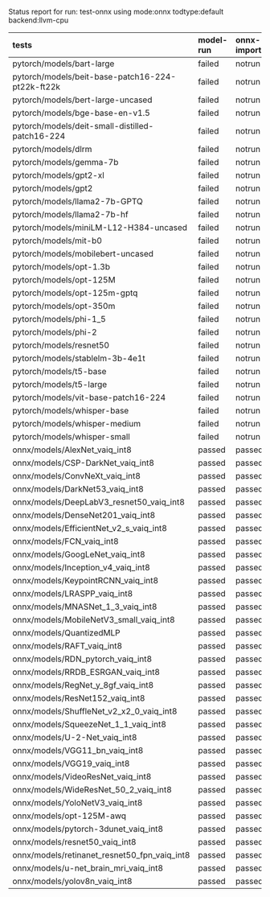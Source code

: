 Status report for run: test-onnx using mode:onnx todtype:default backend:llvm-cpu

| tests                                            | model-run   | onnx-import   | torch-mlir   | iree-compile   | inference   |
|:-------------------------------------------------|:------------|:--------------|:-------------|:---------------|:------------|
| pytorch/models/bart-large                        | failed      | notrun        | notrun       | notrun         | notrun      |
| pytorch/models/beit-base-patch16-224-pt22k-ft22k | failed      | notrun        | notrun       | notrun         | notrun      |
| pytorch/models/bert-large-uncased                | failed      | notrun        | notrun       | notrun         | notrun      |
| pytorch/models/bge-base-en-v1.5                  | failed      | notrun        | notrun       | notrun         | notrun      |
| pytorch/models/deit-small-distilled-patch16-224  | failed      | notrun        | notrun       | notrun         | notrun      |
| pytorch/models/dlrm                              | failed      | notrun        | notrun       | notrun         | notrun      |
| pytorch/models/gemma-7b                          | failed      | notrun        | notrun       | notrun         | notrun      |
| pytorch/models/gpt2-xl                           | failed      | notrun        | notrun       | notrun         | notrun      |
| pytorch/models/gpt2                              | failed      | notrun        | notrun       | notrun         | notrun      |
| pytorch/models/llama2-7b-GPTQ                    | failed      | notrun        | notrun       | notrun         | notrun      |
| pytorch/models/llama2-7b-hf                      | failed      | notrun        | notrun       | notrun         | notrun      |
| pytorch/models/miniLM-L12-H384-uncased           | failed      | notrun        | notrun       | notrun         | notrun      |
| pytorch/models/mit-b0                            | failed      | notrun        | notrun       | notrun         | notrun      |
| pytorch/models/mobilebert-uncased                | failed      | notrun        | notrun       | notrun         | notrun      |
| pytorch/models/opt-1.3b                          | failed      | notrun        | notrun       | notrun         | notrun      |
| pytorch/models/opt-125M                          | failed      | notrun        | notrun       | notrun         | notrun      |
| pytorch/models/opt-125m-gptq                     | failed      | notrun        | notrun       | notrun         | notrun      |
| pytorch/models/opt-350m                          | failed      | notrun        | notrun       | notrun         | notrun      |
| pytorch/models/phi-1_5                           | failed      | notrun        | notrun       | notrun         | notrun      |
| pytorch/models/phi-2                             | failed      | notrun        | notrun       | notrun         | notrun      |
| pytorch/models/resnet50                          | failed      | notrun        | notrun       | notrun         | notrun      |
| pytorch/models/stablelm-3b-4e1t                  | failed      | notrun        | notrun       | notrun         | notrun      |
| pytorch/models/t5-base                           | failed      | notrun        | notrun       | notrun         | notrun      |
| pytorch/models/t5-large                          | failed      | notrun        | notrun       | notrun         | notrun      |
| pytorch/models/vit-base-patch16-224              | failed      | notrun        | notrun       | notrun         | notrun      |
| pytorch/models/whisper-base                      | failed      | notrun        | notrun       | notrun         | notrun      |
| pytorch/models/whisper-medium                    | failed      | notrun        | notrun       | notrun         | notrun      |
| pytorch/models/whisper-small                     | failed      | notrun        | notrun       | notrun         | notrun      |
| onnx/models/AlexNet_vaiq_int8                    | passed      | passed        | notrun       | passed         | failed      |
| onnx/models/CSP-DarkNet_vaiq_int8                | passed      | passed        | notrun       | passed         | failed      |
| onnx/models/ConvNeXt_vaiq_int8                   | passed      | passed        | notrun       | failed         | notrun      |
| onnx/models/DarkNet53_vaiq_int8                  | passed      | passed        | notrun       | passed         | failed      |
| onnx/models/DeepLabV3_resnet50_vaiq_int8         | passed      | passed        | notrun       | passed         | failed      |
| onnx/models/DenseNet201_vaiq_int8                | passed      | passed        | notrun       | passed         | failed      |
| onnx/models/EfficientNet_v2_s_vaiq_int8          | passed      | passed        | notrun       | passed         | failed      |
| onnx/models/FCN_vaiq_int8                        | passed      | passed        | notrun       | passed         | failed      |
| onnx/models/GoogLeNet_vaiq_int8                  | passed      | passed        | notrun       | passed         | failed      |
| onnx/models/Inception_v4_vaiq_int8               | passed      | passed        | notrun       | passed         | failed      |
| onnx/models/KeypointRCNN_vaiq_int8               | passed      | passed        | notrun       | failed         | notrun      |
| onnx/models/LRASPP_vaiq_int8                     | passed      | passed        | notrun       | passed         | failed      |
| onnx/models/MNASNet_1_3_vaiq_int8                | passed      | passed        | notrun       | passed         | failed      |
| onnx/models/MobileNetV3_small_vaiq_int8          | passed      | passed        | notrun       | passed         | failed      |
| onnx/models/QuantizedMLP                         | passed      | passed        | notrun       | passed         | failed      |
| onnx/models/RAFT_vaiq_int8                       | passed      | passed        | notrun       | failed         | notrun      |
| onnx/models/RDN_pytorch_vaiq_int8                | passed      | passed        | notrun       | passed         | failed      |
| onnx/models/RRDB_ESRGAN_vaiq_int8                | passed      | passed        | notrun       | passed         | failed      |
| onnx/models/RegNet_y_8gf_vaiq_int8               | passed      | passed        | notrun       | passed         | failed      |
| onnx/models/ResNet152_vaiq_int8                  | passed      | passed        | notrun       | passed         | failed      |
| onnx/models/ShuffleNet_v2_x2_0_vaiq_int8         | passed      | passed        | notrun       | passed         | failed      |
| onnx/models/SqueezeNet_1_1_vaiq_int8             | passed      | passed        | notrun       | passed         | failed      |
| onnx/models/U-2-Net_vaiq_int8                    | passed      | passed        | notrun       | failed         | notrun      |
| onnx/models/VGG11_bn_vaiq_int8                   | passed      | passed        | notrun       | passed         | failed      |
| onnx/models/VGG19_vaiq_int8                      | passed      | passed        | notrun       | passed         | failed      |
| onnx/models/VideoResNet_vaiq_int8                | passed      | passed        | notrun       | passed         | failed      |
| onnx/models/WideResNet_50_2_vaiq_int8            | passed      | passed        | notrun       | passed         | failed      |
| onnx/models/YoloNetV3_vaiq_int8                  | passed      | passed        | notrun       | passed         | failed      |
| onnx/models/opt-125M-awq                         | passed      | passed        | notrun       | failed         | notrun      |
| onnx/models/pytorch-3dunet_vaiq_int8             | passed      | passed        | notrun       | passed         | failed      |
| onnx/models/resnet50_vaiq_int8                   | passed      | passed        | notrun       | passed         | failed      |
| onnx/models/retinanet_resnet50_fpn_vaiq_int8     | passed      | passed        | notrun       | failed         | notrun      |
| onnx/models/u-net_brain_mri_vaiq_int8            | passed      | passed        | notrun       | passed         | failed      |
| onnx/models/yolov8n_vaiq_int8                    | passed      | passed        | notrun       | passed         | failed      |
